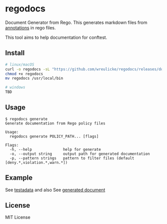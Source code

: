 # regodocs

Document Generator from Rego. 
This generates markdown files from [annotations](https://www.openpolicyagent.org/docs/latest/policy-language/#metadata) in rego files.

This tool aims to help documentation for conftest.

## Install

```bash
# linux/macOS
curl -o regodocs -sL "https://github.com/wreulicke/regodocs/releases/download/v0.0.1/regodocs_0.0.1_$(uname -s | tr "[:upper:]" "[:lower:]")_$(uname -m)"
chmod +x regodocs
mv regodocs /usr/local/bin

# windows
TBD
```

## Usage

```
$ regodocs generate
Generate documentation from Rego policy files

Usage:
  regodocs generate POLICY_PATH... [flags]

Flags:
  -h, --help              help for generate
  -o, --output string     output path for generated documentation
  -p, --pattern strings   pattern to filter files (default [deny.*,violation.*,warn.*])
```

## Example

See [testadata](./testdata/) and
also See [generated document](./.snapshot/TestGenerator)

## License

MIT License
